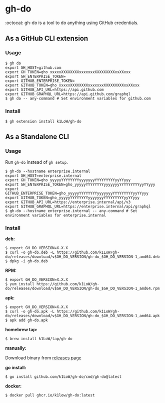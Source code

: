 # gh-do

:octocat: gh-do is a tool to do anything using GitHub credentials.

## As a GitHub CLI extension

### Usage

``` console
$ gh do
export GH_HOST=github.com
export GH_TOKEN=gho_xxxxxXXXXXXXXxxxxxxxXXXXXXXXXxxXXxxx
export GH_ENTERPRISE_TOKEN=
export GITHUB_ENTERPRISE_TOKEN=
export GITHUB_TOKEN=gho_xxxxxXXXXXXXXxxxxxxxXXXXXXXXXxxXXxxx
export GITHUB_API_URL=https://api.github.com
export GITHUB_GRAPHQL_URL=https://api.github.com/graphql
$ gh do -- any-command # Set environment variables for github.com
```

### Install

``` console
$ gh extension install k1LoW/gh-do
```

## As a Standalone CLI

### Usage

Run `gh-do` instead of `gh setup`.

``` console
$ gh-do --hostname enterprise.internal
export GH_HOST=enterprise.internal
export GH_TOKEN=gho_yyyyyYYYYYYYYyyyyyyyYYYYYYYYYyyYYyyy
export GH_ENTERPRISE_TOKEN=gho_yyyyyYYYYYYYYyyyyyyyYYYYYYYYYyyYYyyy
export GITHUB_ENTERPRISE_TOKEN=gho_yyyyyYYYYYYYYyyyyyyyYYYYYYYYYyyYYyyy
export GITHUB_TOKEN=gho_yyyyyYYYYYYYYyyyyyyyYYYYYYYYYyyYYyyy
export GITHUB_API_URL=https://enterprise.internal/api/v3
export GITHUB_GRAPHQL_URL=https://enterprise.internal/api/graphql
$ gh-do --hostname enterprise.internal -- any-command # Set environment variables for enterprise.internal
```

### Install

**deb:**

``` console
$ export GH_DO_VERSION=X.X.X
$ curl -o gh-do.deb -L https://github.com/k1LoW/gh-do/releases/download/v$GH_DO_VERSION/gh-do_$GH_DO_VERSION-1_amd64.deb
$ dpkg -i gh-do.deb
```

**RPM:**

``` console
$ export GH_DO_VERSION=X.X.X
$ yum install https://github.com/k1LoW/gh-do/releases/download/v$GH_DO_VERSION/gh-do_$GH_DO_VERSION-1_amd64.rpm
```

**apk:**

``` console
$ export GH_DO_VERSION=X.X.X
$ curl -o gh-do.apk -L https://github.com/k1LoW/gh-do/releases/download/v$GH_DO_VERSION/gh-do_$GH_DO_VERSION-1_amd64.apk
$ apk add gh-do.apk
```

**homebrew tap:**

```console
$ brew install k1LoW/tap/gh-do
```

**manually:**

Download binary from [releases page](https://github.com/k1LoW/gh-do/releases)

**go install:**

```console
$ go install github.com/k1LoW/gh-do/cmd/gh-do@latest
```

**docker:**

```console
$ docker pull ghcr.io/k1low/gh-do:latest
```
